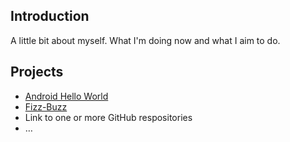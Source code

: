 ## Introduction

A little bit about myself.  What I'm doing now and what I aim to do.

## Projects

* [Android Hello World](https://github.com/semartinez147/hello-world-android)
* [Fizz-Buzz](https://github.com/semartinez147/fizz-buzz)
* Link to one or more GitHub respositories
* &hellip;